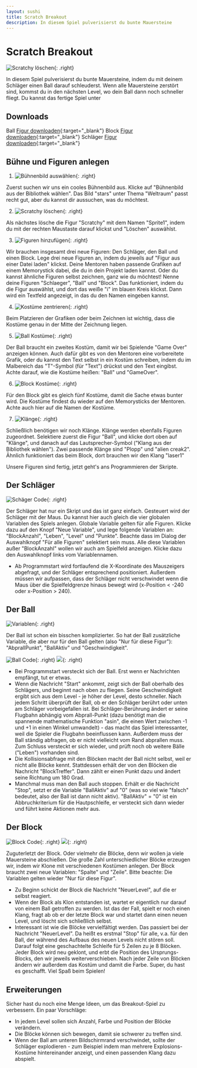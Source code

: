 ```yaml
---
layout: sushi
title: Scratch Breakout
description: In diesem Spiel pulverisierst du bunte Mauersteine
---
```


# Scratch Breakout

![Scratchy löschen](scratch-breakout-v3/breakout.png){: .right}

In diesem Spiel pulverisierst du bunte Mauersteine, indem du mit deinem Schläger einen Ball darauf schleuderst. Wenn alle Mauersteine zerstört sind, kommst du in den nächsten Level, wo dein Ball dann noch schneller fliegt.
Du kannst das fertige Spiel unter

## Downloads

Ball [Figur downloaden](https://scratch-breakout/Ball.sprite2/){:target="_blank"}
Block [Figur downloaden](https://scratch-breakout/Block.sprite2/){:target="_blank"}
Schläger [Figur downloaden](https://scratch-breakout/Schlaeger.sprite2/){:target="_blank"}

## Bühne und Figuren anlegen

1. ![Bühnenbild auswählen](scratch-breakout-v3/bühne-wählen.png){: .right}

Zuerst suchen wir uns ein cooles Bühnenbild aus. Klicke auf "Bühnenbild aus der Bibliothek wählen". Das Bild "stars" unter Thema "Weltraum" passt recht gut, aber du kannst dir aussuchen, was du möchtest.

2. ![Scratchy löschen](scratch-breakout-v3/löschen.png){: .right}

Als nächstes lösche die Figur "Scratchy" mit dem Namen "Sprite1", indem du mit der rechten Maustaste darauf klickst und "Löschen" auswählst.

3. ![Figuren hinzufügen](scratch-breakout-v3/hochladen.png){: .right}

Wir brauchen insgesamt drei neue Figuren: Den Schläger, den Ball und einen Block. Lege drei neue Figuren an, indem du jeweils auf "Figur aus einer Datei laden" klickst. Deine Mentoren haben passende Grafiken auf einem Memorystick dabei, die du in dein Projekt laden kannst. Oder du kannst ähnliche Figuren selbst zeichnen, ganz wie du möchtest!
Nenne deine Figuren "Schlaeger", "Ball" und "Block". Das funktioniert, indem du die Figur auswählst, und dort das weiße "i" im blauen Kreis klickst. Dann wird ein Textfeld angezeigt, in das du den Namen eingeben kannst.

4. ![Kostüme zentrieren](scratch-breakout-v3/schläger-mitte.png){: .right}

Beim Platzieren der Grafiken oder beim Zeichnen ist wichtig, dass die Kostüme genau in der Mitte der Zeichnung liegen.

5. ![Ball Kostüme](scratch-breakout-v3/game-over-mitte.png){: .right}

Der Ball braucht ein zweites Kostüm, damit wir bei Spielende "Game Over" anzeigen können. Auch dafür gibt es von den Mentoren eine vorbereitete Grafik, oder du kannst den Text selbst in ein Kostüm schreiben, indem du im Malbereich das "T"-Symbol (für "Text") drückst und den Text eingibst.
Achte darauf, wie die Kostüme heißen: "Ball" und "GameOver".

6. ![Block Kostüme](scratch-breakout-v3/block-mitte.png){: .right}

Für den Block gibt es gleich fünf Kostüme, damit die Sache etwas bunter wird. Die Kostüme findest du wieder auf den Memorysticks der Mentoren. Achte auch hier auf die Namen der Kostüme.

7. ![Klänge](scratch-breakout-v3/klang-wählen.png){: .right}

Schließlich benötigen wir noch Klänge. Klänge werden ebenfalls Figuren zugeordnet. Selektiere zuerst die Figur "Ball", und klicke dort oben auf "Klänge", und danach auf das Lautsprecher-Symbol ("Klang aus der Bibliothek wählen"). Zwei passende Klänge sind "Plopp" und "alien creak2".
Ähnlich funktioniert das beim Block, dort brauchen wir den Klang "laser1"

Unsere Figuren sind fertig, jetzt geht's ans Programmieren der Skripte.

## Der Schläger

![Schäger Code](scratch-breakout-v3/schläger-code.png){: .right}

Der Schläger hat nur ein Skript und das ist ganz einfach. Gesteuert wird der Schläger mit der Maus. Du kannst hier auch gleich die vier globalen Variablen des Spiels anlegen. Globale Variable gelten für alle Figuren. Klicke dazu auf den Knopf "Neue Variable", und lege folgende Variablen an: "BlockAnzahl", "Leben", "Level" und "Punkte". Beachte dass im Dialog der Auswahlknopf "Für alle Figuren" selektiert sein muss. Alle diese Variablen außer "BlockAnzahl" wollen wir auch am Spielfeld anzeigen. Klicke dazu den Auswahlknopf links vom Variablennamen.

* Ab Programmstart wird fortlaufend die X-Koordinate des Mauszeigers abgefragt, und der Schläger entsprechend positioniert. Außerdem müssen wir aufpassen, dass der Schläger nicht verschwindet wenn die Maus über die Spielfeldgrenze hinaus bewegt wird (x-Position < -240 oder x-Position > 240).

## Der Ball

![Variablen](scratch-breakout-v3/variablen.png){: .right}

Der Ball ist schon ein bisschen komplizierter. So hat der Ball zusätzliche Variable, die aber nur für den Ball gelten (also "Nur für diese Figur"): "AbprallPunkt", "BallAktiv" und "Geschwindigkeit".

![Ball Code](scratch-breakout-v3/ball-code.png){: .right}
![](scratch-breakout-v3/ball-code-2.png){: .right}

* Bei Programmstart versteckt sich der Ball. Erst wenn er Nachrichten empfängt, tut er etwas.
* Wenn die Nachricht "Start" ankommt, zeigt sich der Ball oberhalb des Schlägers, und beginnt nach oben zu fliegen. Seine Geschwindigkeit ergibt sich aus dem Level - je höher der Level, desto schneller. Nach jedem Schritt überprüft der Ball, ob er den Schläger berührt oder unten am Schläger vorbeigefallen ist. Bei Schläger-Berührung ändert er seine Flugbahn abhängig vom Abprall-Punkt (dazu benötigt man die spannende mathematische Funktion "asin", die einen Wert zwischen -1 und +1 in einen Winkel umwandelt) - das macht das Spiel interessanter, weil die Spieler die Flugbahn beeinflussen kann. Außerdem muss der Ball ständig abfragen, ob er nicht vielleicht vom Rand abprallen muss. Zum Schluss versteckt er sich wieder, und prüft noch ob weitere Bälle ("Leben") vorhanden sind.
* Die Kollisionsabfrage mit den Blöcken macht der Ball nicht selbst, weil er nicht alle Blöcke kennt. Stattdessen erhält der von den Blöcken die Nachricht "BlockTreffer". Dann zählt er einen Punkt dazu und ändert seine Richtung um 180 Grad.
* Manchmal muss man den Ball auch stoppen. Erhält er die Nachricht "Stop", setzt er die Variable "BallAktiv" auf "0" (was so viel wie "falsch" bedeutet, also der Ball ist dann nicht aktiv). "BallAktiv" = "0" ist ein Abbruchkriterium für die Hautpschleife, er versteckt sich dann wieder und führt keine Aktionen mehr aus.

## Der Block

![Block Code](scratch-breakout-v3/block-code.png){: .right}
![](scratch-breakout-v3/block-code-2.png){: .right}

Zuguterletzt der Block. Oder vielmehr die Blöcke, denn wir wollen ja viele Mauersteine abschießen. Die große Zahl unterschiedlicher Blöcke erzeugen wir, indem wir Klone mit verschiedenen Kostümen anlegen.
Der Block braucht zwei neue Variablen:  "Spalte" und "Zeile". Bitte beachte: Die Variablen gelten wieder "Nur für diese Figur".

* Zu Beginn schickt der Block die Nachricht "NeuerLevel", auf die er selbst reagiert.
* Wenn der Block als Klon entstanden ist, wartet er eigentlich nur darauf von einem Ball getroffen zu werden. Ist das der Fall, spielt er noch einen Klang, fragt ab ob er der letzte Block war und startet dann einen neuen Level, und löscht sich schließlich selbst.
* Interessant ist wie die Blöcke vervielfältigt werden. Das passiert bei der Nachricht "NeuerLevel". Da heißt es erstmal "Stop" für alle, v.a. für den Ball, der während des Aufbaus des neuen Levels nicht stören soll. Darauf folgt eine geschachtelte Schleife für 5 Zeilen zu je 8 Blöcken. Jeder Block wird neu geklont, und erbt die Position des Ursprungs-Blocks, den wir jeweils weiterverschieben. Nach jeder Zeile von Blöcken ändern wir außerdem das Kostüm und damit die Farbe. Super, du hast es geschafft. Viel Spaß beim Spielen!

## Erweiterungen

Sicher hast du noch eine Menge Ideen, um das Breakout-Spiel zu verbessern. Ein paar Vorschläge:

* In jedem Level sollen sich Anzahl, Farbe und Position der Blöcke verändern.
* Die Blöcke können sich bewegen, damit sie schwerer zu treffen sind.
* Wenn der Ball am unteren Bildschirmrand verschwindet, sollte der Schläger explodieren - zum Beispiel indem man mehrere Explosions-Kostüme hintereinander anzeigt, und einen passenden Klang dazu abspielt.